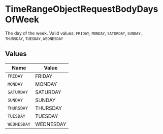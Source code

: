 # TimeRangeObjectRequestBodyDaysOfWeek

The day of the week.  Valid values: `FRIDAY`, `MONDAY`, `SATURDAY`, `SUNDAY`, `THURSDAY`, `TUESDAY`, `WEDNESDAY`


## Values

| Name        | Value       |
| ----------- | ----------- |
| `FRIDAY`    | FRIDAY      |
| `MONDAY`    | MONDAY      |
| `SATURDAY`  | SATURDAY    |
| `SUNDAY`    | SUNDAY      |
| `THURSDAY`  | THURSDAY    |
| `TUESDAY`   | TUESDAY     |
| `WEDNESDAY` | WEDNESDAY   |